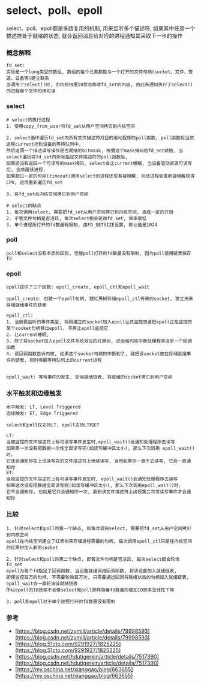 # select、poll、epoll

select、poll、epoll都是多路复用的机制, 用来监听多个描述符, 如果其中任意一个描述符处于就绪的状态, 就会返回消息给对应的进程通知其采取下一步的操作

### 概念解释
```
fd_set: 
实际是一个long类型的数组, 数组的每个元素都能与一个打开的文件句柄(socket、文件、管道、设备等)建立联系
当调用了select()时, 由内核根据IO状态修改fd_set的内容, 由此来通知执行了select()的进程哪个文件句柄可读
```

### select
```
# select的执行过程
1. 使用copy_from_user将fd_set从用户空间拷贝到内核空间

2. select循环遍历fd_set内所有文件描述符对应的驱动程序的poll函数, poll函数将当前进程current挂到设备的等待队列中,
然后返回一个描述读写操作是否就绪的bitmask, 根据这个mask掩码给fd_set赋值, 当select遍历完fd_set内所有指定文件描述符的poll函数后,
如果还没有返回一个可读写的mask掩码, select会让current睡眠, 当设备驱动资源可读写后, 会唤醒该进程,
如果超过一定的时间(timeout)调用select的进程还没有被唤醒, 则该进程会重新被唤醒获得CPU, 进而重新遍历fd_set

3. 将fd_set从内核空间拷贝到用户空间

# select的缺点
1. 每次调用select, 需要把fd_set从用户空间拷贝到内核空间, 造成一定的开销
2. 不管文件句柄是否活跃, 每次select都会轮询fd_set, 效率很低
3. 单个进程所打开的fd数量有限制, 由FD_SETSIZE设置, 默认值是1024 
```

### poll
```
poll和select没有本质的区别, 但是poll打开的fd数量没有限制, 因为poll使用链表保存fd
```

### epoll
```
epoll提供了三个函数: epoll_create, epoll_ctl和epoll_wait

epoll_create: 创建一个epoll句柄, 建红黑树存储epoll_ctl传来的socket, 建立用来存储就绪事件的链表

epoll_ctl: 
1. 注册要监听的事件类型, 将刚建立的socket加入epoll让其监控或者把epoll正在监控的某个socket句柄移出epoll, 不再让epoll监控它
2. 让current睡眠, 
3. 除了将socket加入epoll文件系统对应的红黑树, 还会给内核中断处理程序注册一个回调函数
4. 该回调函数告诉内核, 如果这个socket句柄的中断到了, 就把该socket放在存储就绪事件的链表, 同时唤醒等待队列上的current进程

           
epoll_wait: 等待事件的发生, 轮询就绪链表, 将就绪的socket拷贝到用户空间
```

### 水平触发和边缘触发
```
水平触发: LT, Level Triggered
边缘触发: ET, Edge Triggered

select和poll仅支持LT, epoll支持LT和ET

LT:
当被监控的文件描述符上有可读写事件发生时,epoll_wait()会通知处理程序去读写
如果第一次没有把数据一次性全部读写完(如读写缓冲区太小), 那么下次调用 epoll_wait()时，
它还会通知你在上没读写完的文件描述符上继续读写, 当然如果你一直不去读写, 它会一直通知你
ET:
当被监控的文件描述符上有可读写事件发生时, epoll_wait()会通知处理程序去读写
如果这次没有把数据全部读写完(如读写缓冲区太小), 那么下次调用epoll_wait()时，
它不会通知你, 也就是它只会通知你一次, 直到该文件描述符上出现第二次可读写事件才会通知你
```

### 比较
```
1. 针对select和poll的第一个缺点, 即每次调用select, 需要把fd_set从用户空间拷贝到内核空间
epoll在内核空间建立了红黑树来存储进程需要的句柄, 每次调用epoll_ctl只是往内核空间的红黑树加入新的socket

2. 针对select和poll的第二个缺点, 即管文件句柄是否活跃, 每次select都会轮询fd_set
epoll为每个fd指定了回调函数, 当设备就绪调用回调函数, 将该设备加入就绪链表, 
即使监控百万的句柄, 不需要轮询百万次, 只需要通过回调将就绪状态的句柄加入就绪链表, epoll_wait会一直轮询该就绪链表
所以epoll的IO效率不会像select和poll那样随着fd数量的增加IO效率呈线性下降

3. poll和epoll对于单个进程打开的fd数量没有限制
```

### 参考
- [https://blog.csdn.net/zymill/article/details/79998593](https://blog.csdn.net/zymill/article/details/79998593)
- [https://blog.51cto.com/9291927/1825225](https://blog.51cto.com/9291927/1825225)
- [https://blog.csdn.net/hdutigerkin/article/details/7517390](https://blog.csdn.net/hdutigerkin/article/details/7517390)
- [https://my.oschina.net/xianggao/blog/663655](https://my.oschina.net/xianggao/blog/663655)